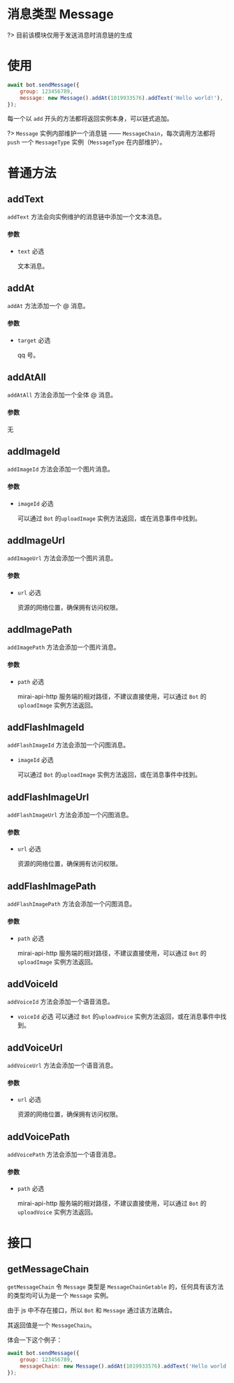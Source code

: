 # 消息类型 Message

?> 目前该模块仅用于发送消息时消息链的生成



# 使用

```js
await bot.sendMessage({
    group: 123456789,
    message: new Message().addAt(1019933576).addText('Hello world!'),
});
```

每一个以 `add` 开头的方法都将返回实例本身，可以链式追加。

?> `Message` 实例内部维护一个消息链 —— `MessageChain`，每次调用方法都将 `push` 一个 `MessageType` 实例（`MessageType` 在内部维护）。



# 普通方法

## addText

`addText` 方法会向实例维护的消息链中添加一个文本消息。

#### 参数

- `text` 必选

  文本消息。



## addAt

`addAt` 方法添加一个 @ 消息。

#### 参数

- `target` 必选

  qq 号。



## addAtAll

`addAtAll` 方法会添加一个全体 @ 消息。

#### 参数

无



## addImageId

`addImageId` 方法会添加一个图片消息。

#### 参数

- `imageId` 必选

  可以通过 `Bot` 的`uploadImage` 实例方法返回，或在消息事件中找到。



## addImageUrl

`addImageUrl`  方法会添加一个图片消息。

#### 参数

- `url` 必选

  资源的网络位置，确保拥有访问权限。



## addImagePath

`addImagePath`  方法会添加一个图片消息。

#### 参数

- `path` 必选

  mirai-api-http 服务端的相对路径，不建议直接使用，可以通过 `Bot` 的`uploadImage` 实例方法返回。



## addFlashImageId

`addFlashImageId`  方法会添加一个闪图消息。

- `imageId` 必选

  可以通过 `Bot` 的`uploadImage` 实例方法返回，或在消息事件中找到。



## addFlashImageUrl

`addFlashImageUrl` 方法会添加一个闪图消息。

#### 参数

- `url` 必选

  资源的网络位置，确保拥有访问权限。



## addFlashImagePath

`addFlashImagePath` 方法会添加一个闪图消息。

#### 参数

- `path` 必选

  mirai-api-http 服务端的相对路径，不建议直接使用，可以通过 `Bot` 的`uploadImage` 实例方法返回。



## addVoiceId

`addVoiceId` 方法会添加一个语音消息。

- `voiceId` 必选
  可以通过 `Bot` 的`uploadVoice` 实例方法返回，或在消息事件中找到。



## addVoiceUrl

`addVoiceUrl` 方法会添加一个语音消息。

#### 参数

- `url` 必选

  资源的网络位置，确保拥有访问权限。



## addVoicePath

`addVoicePath` 方法会添加一个语音消息。

#### 参数

- `path` 必选

  mirai-api-http 服务端的相对路径，不建议直接使用，可以通过 `Bot` 的`uploadVoice` 实例方法返回。



# 接口

## getMessageChain

`getMessageChain` 令 `Message` 类型是 `MessageChainGetable` 的，任何具有该方法的类型均可认为是一个 `Message` 实例。

由于 js 中不存在接口，所以 `Bot` 和 `Message` 通过该方法耦合。

其返回值是一个 `MessageChain`。

体会一下这个例子：

```js
await bot.sendMessage({
    group: 123456789,
    messageChain: new Message().addAt(1019933576).addText('Hello world!').getMessageChain(),
});
```


